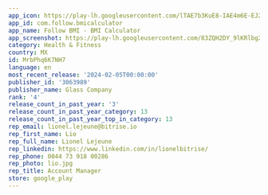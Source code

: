 ```yaml
---
app_icon: https://play-lh.googleusercontent.com/lTAE7b3KuE8-IAE4m6E-EJ2yiqeNoOgV1mb4afY2T1KGH7g-rI_HVvG0v4LYpO2DnuQ
app_id: com.follow.bmicalculator
app_name: Follow BMI - BMI Calculator
app_screenshot: https://play-lh.googleusercontent.com/83ZQH2DY_9lKRlbg25FuSp4B3Z9lw-bs_DLExDV_AtprMv8r1WIMXkMjzugvytvmjw
category: Health & Fitness
country: MX
id: MrbPhq6K7NH7
language: en
most_recent_release: '2024-02-05T00:00:00'
publisher_id: '3063989'
publisher_name: Glass Company
rank: '4'
release_count_in_past_year: '3'
release_count_in_past_year_category: 13
release_count_in_past_year_top_in_category: 13
rep_email: lionel.lejeune@bitrise.io
rep_first_name: Lio
rep_full_name: Lionel Lejeune
rep_linkedin: https://www.linkedin.com/in/lionelbitrise/
rep_phone: 0044 73 918 00286
rep_photo: lio.jpg
rep_title: Account Manager
store: google_play
---
```

